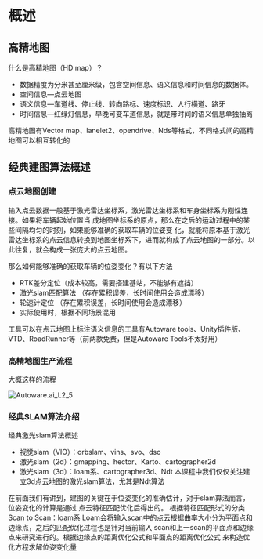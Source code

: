 # 概述

## 高精地图

什么是高精地图（HD map）？

- 数据精度为分米甚至厘米级，包含空间信息、语义信息和时间信息的数据体。
- 空间信息—点云地图
- 语义信息—车道线、停止线、转向路标、速度标识、人行横道、路牙
- 时间信息—红绿灯信息，早晚可变车道信息，就是带时间的语义信息单独抽离

高精地图有Vector map、lanelet2、opendrive、Nds等格式，不同格式间的高精地图可以相互转化的

## 经典建图算法概述

### 点云地图创建

输入点云数据一般基于激光雷达坐标系，激光雷达坐标系和车身坐标系为刚性连接。如果将车辆起始位置当
成地图坐标系的原点，那么在之后的运动过程中的某些间隔均匀的时刻，如果能够准确的获取车辆的位姿变
化，就能将原本基于激光雷达坐标系的点云信息转换到地图坐标系下，进而就构成了点云地图的一部分。以
此往复，就会构成一张庞大的点云地图。

那么如何能够准确的获取车辆的位姿变化？有以下方法

- RTK差分定位（成本较高，需要搭建基站，不能够有遮挡）
- 激光slam匹配算法 （存在累积误差，长时间使用会造成漂移）
- 轮速计定位 （存在累积误差，长时间使用会造成漂移）
- 实际使用时，根据不同场景混用

工具可以在点云地图上标注语义信息的工具有Autoware tools、Unity插件版、VTD、RoadRunner等（前两款免费，但是Autoware Tools不太好用）

### 高精地图生产流程

大概这样的流程

![Autoware.ai_L2_5](/home/pengfei/文档/ML_DL_CV_with_pytorch/AutoDriving/assets/Autoware.ai_L2_5.png)

### 经典SLAM算法介绍

经典激光slam算法概述

- 视觉slam（VIO）：orbslam、vins、svo、dso
- 激光slam（2d）：gmapping、hector、Karto、cartographer2d
- 激光slam（3d）：loam系、cartographer3d、Ndt
  本课程中我们仅仅关注建立3d点云地图的激光slam算法，尤其是Ndt算法

在前面我们有讲到，建图的关键在于位姿变化的准确估计，对于slam算法而言，位姿变化的计算是通过
点云特征匹配优化后得出的。
根据特征匹配形式的分类
Scan to Scan：loam系
Loam会将输入scan中的点云根据曲率大小分为平面点和边缘点，之后的匹配优化过程也是针对当前输入
scan和上一scan的平面点和边缘点来研究进行的。根据边缘点的距离优化公式和平面点的距离优化公式
来构造优化方程求解位姿变化量